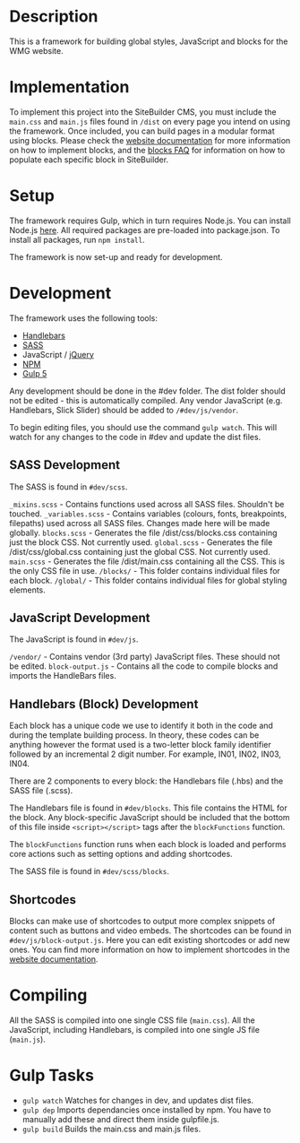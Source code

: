 # Description
This is a framework for building global styles, JavaScript and blocks for the WMG website.

# Implementation
To implement this project into the SiteBuilder CMS, you must include the `main.css` and `main.js` files found in `/dist` on every page you intend on using the framework. Once included, you can build pages in a modular format using blocks. Please check the [website documentation](https://warwick.ac.uk/fac/sci/wmg/intranet/info/comms/wmg-website-support/) for more information on how to implement blocks, and the [blocks FAQ](https://warwick.ac.uk/fac/sci/wmg/intranet/info/comms/wmg-website-support/blocks/) for information on how to populate each specific block in SiteBuilder.

# Setup
The framework requires Gulp, which in turn requires Node.js. You can install Node.js [here](https://nodejs.org/en/download/). All required packages are pre-loaded into package.json. To install all packages, run `npm install`.

The framework is now set-up and ready for development.

# Development
The framework uses the following tools:
* [Handlebars](https://handlebarsjs.com/)
* [SASS](https://sass-lang.com/install)
* JavaScript / [jQuery](https://jquery.com/)
* [NPM](https://www.npmjs.com/) 
* [Gulp 5](https://gulpjs.com/)

Any development should be done in the #dev folder. The dist folder should not be edited - this is automatically compiled.
Any vendor JavaScript (e.g. Handlebars, Slick Slider) should be added to `/#dev/js/vendor`.

To begin editing files, you should use the command `gulp watch`. This will watch for any changes to the code in #dev and update the dist files.

## SASS Development
The SASS is found in `#dev/scss`. 

`_mixins.scss` - Contains functions used across all SASS files. Shouldn't be touched.
`_variables.scss` - Contains variables (colours, fonts, breakpoints, filepaths) used across all SASS files. Changes made here will be made globally.
`blocks.scss` - Generates the file /dist/css/blocks.css containing just the block CSS. Not currently used.
`global.scss` - Generates the file /dist/css/global.css containing just the global CSS. Not currently used.
`main.scss` - Generates the file /dist/main.css containing all the CSS. This is the only CSS file in use.
`/blocks/` - This folder contains individual files for each block.
`/global/` - This folder contains individual files for global styling elements.

## JavaScript Development
The JavaScript is found in `#dev/js`.

`/vendor/` - Contains vendor (3rd party) JavaScript files. These should not be edited.
`block-output.js` - Contains all the code to compile blocks and imports the HandleBars files.


## Handlebars (Block) Development
Each block has a unique code we use to identify it both in the code and during the template building process. In theory, these codes can be anything however the format used is a two-letter block family identifier followed by an incremental 2 digit number. For example, IN01, IN02, IN03, IN04.

There are 2 components to every block: the Handlebars file (.hbs) and the SASS file (.scss).

The Handlebars file is found in `#dev/blocks`. This file contains the HTML for the block. Any block-specific JavaScript should be included that the bottom of this file inside `<script></script>` tags after the `blockFunctions` function.

The `blockFunctions` function runs when each block is loaded and performs core actions such as setting options and adding shortcodes.

The SASS file is found in `#dev/scss/blocks`.

## Shortcodes
Blocks can make use of shortcodes to output more complex snippets of content such as buttons and video embeds. The shortcodes can be found in `#dev/js/block-output.js`. Here you can edit existing shortcodes or add new ones. You can find more information on how to implement shortcodes in the [website documentation](https://warwick.ac.uk/fac/sci/wmg/intranet/info/comms/wmg-website-support/).



# Compiling
All the SASS is compiled into one single CSS file (`main.css`).
All the JavaScript, including Handlebars, is compiled into one single JS file (`main.js`).


# Gulp Tasks
* `gulp watch` Watches for changes in dev, and updates dist files.
* `gulp dep` Imports dependancies once installed by npm. You have to manually add these and direct them inside gulpfile.js.
* `gulp build` Builds the main.css and main.js files.